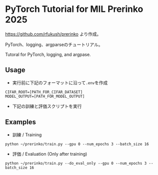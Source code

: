# PyTorch Tutorial for MIL Prerinko 2025

https://github.com/rfukush/prerinko より作成。

PyTorch、logging、argparseのチュートリアル。

Tutoral for PyTorch, logging, and argpase.

## Usage

- 実行前に下記のフォーマットに沿って`.env`を作成
```
CIFAR_ROOT=[PATH_FOR_CIFAR_DATASET]
MODEL_OUTPUT=[PATH_FOR_MODEL_OUTPUT]
```

- 下記の訓練と評価スクリプトを実行

## Examples

- 訓練 / Training
```
python ~/prerinko/train.py --gpu 0 --num_epochs 3 --batch_size 16
```

- 評価 / Evaluation (Only after training)
```
python ~/prerinko/train.py --do_eval_only --gpu 0 --num_epochs 3 --batch_size 16
```

